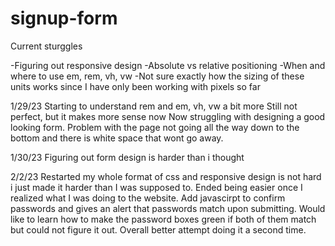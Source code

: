 # signup-form

Current sturggles

-Figuring out responsive design 
-Absolute vs relative positioning 
-When and where to use em, rem, vh, vw
-Not sure exactly how the sizing of these units works since I have only been working with pixels so far 

1/29/23
Starting to understand rem and em, vh, vw a bit more
Still not perfect, but it makes more sense now
Now struggling with designing a good looking form.
Problem with the page not going all the way down to the bottom and there is white space that wont go away.

1/30/23
Figuring out form design is harder than i thought

2/2/23
Restarted my whole format of css and responsive design is not hard i just made it harder than I was supposed to. Ended being easier once I realized what I was doing to the website. Add javascirpt to confirm passwords and gives an alert that passwords match upon submitting. Would like to learn how to make the password boxes green if both of them match but could not figure it out. Overall better attempt doing it a second time.
